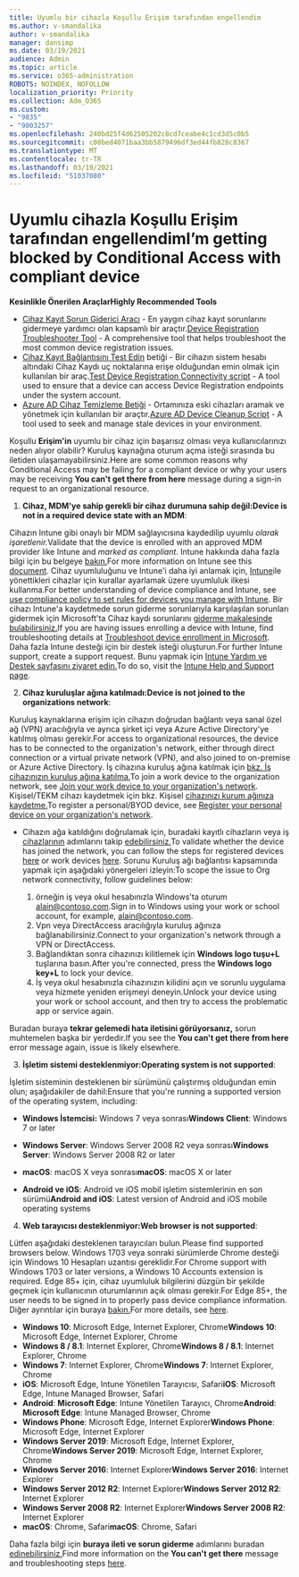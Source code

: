 ```yaml
---
title: Uyumlu bir cihazla Koşullu Erişim tarafından engellendim
ms.author: v-smandalika
author: v-smandalika
manager: dansimp
ms.date: 03/19/2021
audience: Admin
ms.topic: article
ms.service: o365-administration
ROBOTS: NOINDEX, NOFOLLOW
localization_priority: Priority
ms.collection: Adm_O365
ms.custom:
- "9835"
- "9003257"
ms.openlocfilehash: 240bd25f4d62505202c8cd7ceabe4c1cd3d5c0b5
ms.sourcegitcommit: c08bed4071baa3bb5879496df3ed44fb828c8367
ms.translationtype: MT
ms.contentlocale: tr-TR
ms.lasthandoff: 03/19/2021
ms.locfileid: "51037080"
---
```

# <a name="im-getting-blocked-by-conditional-access-with-compliant-device"></a><span data-ttu-id="6f42c-102">Uyumlu cihazla Koşullu Erişim tarafından engellendim</span><span class="sxs-lookup"><span data-stu-id="6f42c-102">I’m getting blocked by Conditional Access with compliant device</span></span>

<span data-ttu-id="6f42c-103">**Kesinlikle Önerilen Araçlar**</span><span class="sxs-lookup"><span data-stu-id="6f42c-103">**Highly Recommended Tools**</span></span>

- <span data-ttu-id="6f42c-104">[Cihaz Kayıt Sorun Giderici Aracı](https://docs.microsoft.com/samples/azure-samples/dsregtool/dsregtool/) - En yaygın cihaz kayıt sorunlarını gidermeye yardımcı olan kapsamlı bir araçtır.</span><span class="sxs-lookup"><span data-stu-id="6f42c-104">[Device Registration Troubleshooter Tool](https://docs.microsoft.com/samples/azure-samples/dsregtool/dsregtool/) - A comprehensive tool that helps troubleshoot the most common device registration issues.</span></span>
- <span data-ttu-id="6f42c-105">[Cihaz Kayıt Bağlantısını Test Edin](https://docs.microsoft.com/samples/azure-samples/testdeviceregconnectivity/testdeviceregconnectivity/) betiği - Bir cihazın sistem hesabı altındaki Cihaz Kaydı uç noktalarına erişe olduğundan emin olmak için kullanılan bir araç.</span><span class="sxs-lookup"><span data-stu-id="6f42c-105">[Test Device Registration Connectivity script](https://docs.microsoft.com/samples/azure-samples/testdeviceregconnectivity/testdeviceregconnectivity/) - A tool used to ensure that a device can access Device Registration endpoints under the system account.</span></span>
- <span data-ttu-id="6f42c-106">[Azure AD Cihaz Temizleme Betiği](https://github.com/mzmaili/AzureADDeviceCleanup) - Ortamınıza eski cihazları aramak ve yönetmek için kullanılan bir araçtır.</span><span class="sxs-lookup"><span data-stu-id="6f42c-106">[Azure AD Device Cleanup Script](https://github.com/mzmaili/AzureADDeviceCleanup) - A tool used to seek and manage stale devices in your environment.</span></span>

<span data-ttu-id="6f42c-107">Koşullu **Erişim'in** uyumlu bir cihaz için başarısız olması veya kullanıcılarınızı neden alıyor olabilir? Kuruluş kaynağına oturum açma isteği sırasında bu iletiden ulaşamayabilirsiniz.</span><span class="sxs-lookup"><span data-stu-id="6f42c-107">Here are some common reasons why Conditional Access may be failing for a compliant device or why your users may be receiving **You can't get there from here** message during a sign-in request to an organizational resource.</span></span>

1. <span data-ttu-id="6f42c-108">**Cihaz, MDM'ye sahip gerekli bir cihaz durumuna sahip değil:**</span><span class="sxs-lookup"><span data-stu-id="6f42c-108">**Device is not in a required device state with an MDM**:</span></span>

<span data-ttu-id="6f42c-109">Cihazın Intune gibi onaylı bir MDM sağlayıcısına kaydedilip uyumlu *olarak işaretlenir.*</span><span class="sxs-lookup"><span data-stu-id="6f42c-109">Validate that the device is enrolled with an approved MDM provider like Intune and *marked as compliant*.</span></span> <span data-ttu-id="6f42c-110">Intune hakkında daha fazla bilgi için bu belgeye [bakın.](https://docs.microsoft.com/mem/intune/enrollment/device-enrollment)</span><span class="sxs-lookup"><span data-stu-id="6f42c-110">For more information on Intune see this [document](https://docs.microsoft.com/mem/intune/enrollment/device-enrollment).</span></span> <span data-ttu-id="6f42c-111">Cihaz uyumluluğunu ve Intune'i daha iyi anlamak için, [Intune](https://docs.microsoft.com/mem/intune/protect/device-compliance-get-started)ile yönettikleri cihazlar için kurallar ayarlamak üzere uyumluluk ilkesi kullanma.</span><span class="sxs-lookup"><span data-stu-id="6f42c-111">For better understanding of device compliance and Intune, see [use compliance policy to set rules for devices you manage with Intune](https://docs.microsoft.com/mem/intune/protect/device-compliance-get-started).</span></span> <span data-ttu-id="6f42c-112">Bir cihazı Intune'a kaydetmede sorun giderme sorunlarıyla karşılaşılan sorunları gidermek için Microsoft'ta Cihaz kaydı sorunlarını [giderme makalesinde bulabilirsiniz.](https://docs.microsoft.com/troubleshoot/mem/intune/troubleshoot-device-enrollment-in-intune)</span><span class="sxs-lookup"><span data-stu-id="6f42c-112">If you are having issues enrolling a device with Intune, find troubleshooting details at [Troubleshoot device enrollment in Microsoft](https://docs.microsoft.com/troubleshoot/mem/intune/troubleshoot-device-enrollment-in-intune).</span></span> <span data-ttu-id="6f42c-113">Daha fazla Intune desteği için bir destek isteği oluşturun.</span><span class="sxs-lookup"><span data-stu-id="6f42c-113">For further Intune support, create a support request.</span></span> <span data-ttu-id="6f42c-114">Bunu yapmak için [Intune Yardım ve Destek sayfasını ziyaret edin.](https://endpoint.microsoft.com/#blade/Microsoft_Intune_DeviceSettings/SupportMenu/helpSupport)</span><span class="sxs-lookup"><span data-stu-id="6f42c-114">To do so, visit the [Intune Help and Support page](https://endpoint.microsoft.com/#blade/Microsoft_Intune_DeviceSettings/SupportMenu/helpSupport).</span></span>

2. <span data-ttu-id="6f42c-115">**Cihaz kuruluşlar ağına katılmadı:**</span><span class="sxs-lookup"><span data-stu-id="6f42c-115">**Device is not joined to the organizations network**:</span></span>

<span data-ttu-id="6f42c-116">Kuruluş kaynaklarına erişim için cihazın doğrudan bağlantı veya sanal özel ağ (VPN) aracılığıyla ve ayrıca şirket içi veya Azure Active Directory'ye katılmış olması gerekir.</span><span class="sxs-lookup"><span data-stu-id="6f42c-116">For access to organizational resources, the device has to be connected to the organization's network, either through direct connection or a virtual private network (VPN), and also joined to on-premise or Azure Active Directory.</span></span> <span data-ttu-id="6f42c-117">İş cihazına kuruluş ağına katılmak için [bkz. İş cihazınızın kuruluş ağına katılma.](https://docs.microsoft.com/azure/active-directory/user-help/user-help-join-device-on-network)</span><span class="sxs-lookup"><span data-stu-id="6f42c-117">To join a work device to the organization network, see [Join your work device to your organization's network](https://docs.microsoft.com/azure/active-directory/user-help/user-help-join-device-on-network).</span></span> <span data-ttu-id="6f42c-118">Kişisel/TEKM cihazı kaydetmek için bkz. Kişisel [cihazınızı kurum ağınıza kaydetme.](https://docs.microsoft.com/azure/active-directory/user-help/user-help-register-device-on-network)</span><span class="sxs-lookup"><span data-stu-id="6f42c-118">To register a personal/BYOD device, see [Register your personal device on your organization's network](https://docs.microsoft.com/azure/active-directory/user-help/user-help-register-device-on-network).</span></span>

- <span data-ttu-id="6f42c-119">Cihazın ağa katıldığını doğrulamak için, buradaki kayıtlı cihazların veya iş [cihazlarının](https://docs.microsoft.com/azure/active-directory/user-help/user-help-register-device-on-network#to-verify-that-youre-registered) adımlarını takip [edebilirsiniz.](https://docs.microsoft.com/azure/active-directory/user-help/user-help-join-device-on-network#to-make-sure-youre-joined)</span><span class="sxs-lookup"><span data-stu-id="6f42c-119">To validate whether the device has joined the network, you can follow the steps for registered devices [here](https://docs.microsoft.com/azure/active-directory/user-help/user-help-register-device-on-network#to-verify-that-youre-registered) or work devices [here](https://docs.microsoft.com/azure/active-directory/user-help/user-help-join-device-on-network#to-make-sure-youre-joined).</span></span> <span data-ttu-id="6f42c-120">Sorunu Kuruluş ağı bağlantısı kapsamında yapmak için aşağıdaki yönergeleri izleyin:</span><span class="sxs-lookup"><span data-stu-id="6f42c-120">To scope the issue to Org network connectivity, follow guidelines below:</span></span>

    1. <span data-ttu-id="6f42c-121">örneğin iş veya okul hesabınızla Windows'ta oturum alain@contoso.com.</span><span class="sxs-lookup"><span data-stu-id="6f42c-121">Sign in to Windows using your work or school account,  for example, alain@contoso.com.</span></span>
    2. <span data-ttu-id="6f42c-122">Vpn veya DirectAccess aracılığıyla kuruluş ağınıza bağlanabilirsiniz.</span><span class="sxs-lookup"><span data-stu-id="6f42c-122">Connect to your organization's network through a VPN or DirectAccess.</span></span>
    3. <span data-ttu-id="6f42c-123">Bağlandıktan sonra cihazınızı kilitlemek için **Windows logo tuşu+L** tuşlarına basın.</span><span class="sxs-lookup"><span data-stu-id="6f42c-123">After you're connected, press the **Windows logo key+L** to lock your device.</span></span>
    4. <span data-ttu-id="6f42c-124">İş veya okul hesabınızla cihazınızın kilidini açın ve sorunlu uygulama veya hizmete yeniden erişmeyi deneyin.</span><span class="sxs-lookup"><span data-stu-id="6f42c-124">Unlock your device using your work or school account, and then try to access the problematic app or service again.</span></span>

<span data-ttu-id="6f42c-125">Buradan buraya **tekrar gelemedi hata iletisini görüyorsanız,** sorun muhtemelen başka bir yerdedir.</span><span class="sxs-lookup"><span data-stu-id="6f42c-125">If you see the **You can't get there from here** error message again, issue is likely elsewhere.</span></span>

3. <span data-ttu-id="6f42c-126">**İşletim sistemi desteklenmiyor:**</span><span class="sxs-lookup"><span data-stu-id="6f42c-126">**Operating system is not supported**:</span></span>

<span data-ttu-id="6f42c-127">İşletim sisteminin desteklenen bir sürümünü çalıştırmış olduğundan emin olun; aşağıdakiler de dahil:</span><span class="sxs-lookup"><span data-stu-id="6f42c-127">Ensure that you're running a supported version of the operating system, including:</span></span>

- <span data-ttu-id="6f42c-128">**Windows İstemcisi:** Windows 7 veya sonrası</span><span class="sxs-lookup"><span data-stu-id="6f42c-128">**Windows Client**: Windows 7 or later</span></span>

- <span data-ttu-id="6f42c-129">**Windows Server**: Windows Server 2008 R2 veya sonrası</span><span class="sxs-lookup"><span data-stu-id="6f42c-129">**Windows Server**: Windows Server 2008 R2 or later</span></span>

- <span data-ttu-id="6f42c-130">**macOS**: macOS X veya sonrası</span><span class="sxs-lookup"><span data-stu-id="6f42c-130">**macOS**: macOS X or later</span></span>

- <span data-ttu-id="6f42c-131">**Android ve iOS**: Android ve iOS mobil işletim sistemlerinin en son sürümü</span><span class="sxs-lookup"><span data-stu-id="6f42c-131">**Android and iOS**: Latest version of Android and iOS mobile operating systems</span></span>

4. <span data-ttu-id="6f42c-132">**Web tarayıcısı desteklenmiyor:**</span><span class="sxs-lookup"><span data-stu-id="6f42c-132">**Web browser is not supported**:</span></span>

<span data-ttu-id="6f42c-133">Lütfen aşağıdaki desteklenen tarayıcıları bulun.</span><span class="sxs-lookup"><span data-stu-id="6f42c-133">Please find supported browsers below.</span></span> <span data-ttu-id="6f42c-134">Windows 1703 veya sonraki sürümlerde Chrome desteği için Windows 10 Hesapları uzantısı gereklidir.</span><span class="sxs-lookup"><span data-stu-id="6f42c-134">For Chrome support with Windows 1703 or later versions, a Windows 10 Accounts extension is required.</span></span> <span data-ttu-id="6f42c-135">Edge 85+ için, cihaz uyumluluk bilgilerini düzgün bir şekilde geçmek için kullanıcının oturumlarının açık olması gerekir.</span><span class="sxs-lookup"><span data-stu-id="6f42c-135">For Edge 85+, the user needs to be signed in to properly pass device compliance information.</span></span> <span data-ttu-id="6f42c-136">Diğer ayrıntılar için buraya [bakın.](https://docs.microsoft.com/azure/active-directory/conditional-access/concept-conditional-access-conditions#chrome-support)</span><span class="sxs-lookup"><span data-stu-id="6f42c-136">For more details, see [here](https://docs.microsoft.com/azure/active-directory/conditional-access/concept-conditional-access-conditions#chrome-support).</span></span>

- <span data-ttu-id="6f42c-137">**Windows 10**: Microsoft Edge, Internet Explorer, Chrome</span><span class="sxs-lookup"><span data-stu-id="6f42c-137">**Windows 10**: Microsoft Edge, Internet Explorer, Chrome</span></span>
- <span data-ttu-id="6f42c-138">**Windows 8 / 8.1**: Internet Explorer, Chrome</span><span class="sxs-lookup"><span data-stu-id="6f42c-138">**Windows 8 / 8.1**: Internet Explorer, Chrome</span></span>
- <span data-ttu-id="6f42c-139">**Windows 7**: Internet Explorer, Chrome</span><span class="sxs-lookup"><span data-stu-id="6f42c-139">**Windows 7**: Internet Explorer, Chrome</span></span>
- <span data-ttu-id="6f42c-140">**iOS**: Microsoft Edge, Intune Yönetilen Tarayıcısı, Safari</span><span class="sxs-lookup"><span data-stu-id="6f42c-140">**iOS**: Microsoft Edge, Intune Managed Browser, Safari</span></span>
- <span data-ttu-id="6f42c-141">**Android**: **Microsoft Edge**: Intune Yönetilen Tarayıcı, Chrome</span><span class="sxs-lookup"><span data-stu-id="6f42c-141">**Android**: **Microsoft Edge**: Intune Managed Browser, Chrome</span></span>
- <span data-ttu-id="6f42c-142">**Windows Phone**: Microsoft Edge, Internet Explorer</span><span class="sxs-lookup"><span data-stu-id="6f42c-142">**Windows Phone**: Microsoft Edge, Internet Explorer</span></span>
- <span data-ttu-id="6f42c-143">**Windows Server 2019**: Microsoft Edge, Internet Explorer, Chrome</span><span class="sxs-lookup"><span data-stu-id="6f42c-143">**Windows Server 2019**: Microsoft Edge, Internet Explorer, Chrome</span></span>
- <span data-ttu-id="6f42c-144">**Windows Server 2016**: Internet Explorer</span><span class="sxs-lookup"><span data-stu-id="6f42c-144">**Windows Server 2016**: Internet Explorer</span></span>
- <span data-ttu-id="6f42c-145">**Windows Server 2012 R2**: Internet Explorer</span><span class="sxs-lookup"><span data-stu-id="6f42c-145">**Windows Server 2012 R2**: Internet Explorer</span></span>
- <span data-ttu-id="6f42c-146">**Windows Server 2008 R2**: Internet Explorer</span><span class="sxs-lookup"><span data-stu-id="6f42c-146">**Windows Server 2008 R2**: Internet Explorer</span></span>
- <span data-ttu-id="6f42c-147">**macOS**: Chrome, Safari</span><span class="sxs-lookup"><span data-stu-id="6f42c-147">**macOS**: Chrome, Safari</span></span>

<span data-ttu-id="6f42c-148">Daha fazla bilgi için **buraya ileti ve sorun giderme** adımlarını buradan [edinebilirsiniz.](https://docs.microsoft.com/azure/active-directory/user-help/user-help-device-remediation)</span><span class="sxs-lookup"><span data-stu-id="6f42c-148">Find more information on the **You can't get there** message and troubleshooting steps [here](https://docs.microsoft.com/azure/active-directory/user-help/user-help-device-remediation).</span></span>
